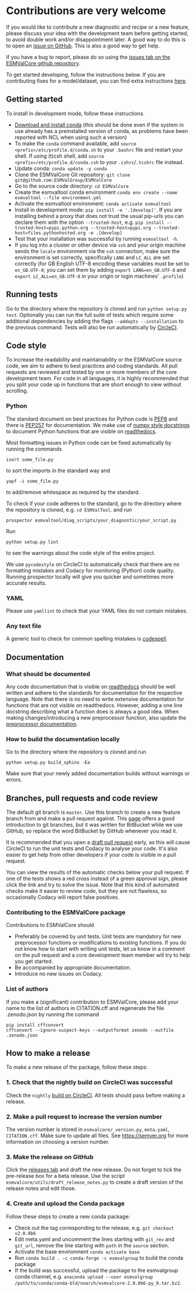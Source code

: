 # Contributions are very welcome

If you would like to contribute a new diagnostic and recipe or a new feature, please discuss your idea with the development team before getting started, to avoid double work and/or disappointment later. A good way to do this is to open an [issue on GitHub](https://github.com/ESMValGroup/ESMValTool/issues). This is also a good way to get help.

If you have a bug to report, please do so using the [issues tab on the ESMValCore github repository](https://github.com/ESMValGroup/ESMValCore/issues).

To get started developing, follow the instructions below. If you are contributing fixes for a model/dataset, you can find extra instructions [here](https://esmvaltool.readthedocs.io/projects/esmvalcore/en/latest/esmvalcore/fixing_data.html).

## Getting started

To install in development mode, follow these instructions.

-   [Download and install conda](https://conda.io/projects/conda/en/latest/user-guide/install/linux.html) (this should be done even if the system in use already has a preinstalled version of conda, as problems have been reported with NCL when using such a version)
-   To make the `conda` command available, add `source <prefix>/etc/profile.d/conda.sh` to your `.bashrc` file and restart your shell. If using (t)csh shell, add `source <prefix>/etc/profile.d/conda.csh` to your `.cshrc`/`.tcshrc` file instead.
-   Update conda: `conda update -y conda`
-   Clone the ESMValCore Git repository: `git clone git@github.com:ESMValGroup/ESMValCore`
-   Go to the source code directory: `cd ESMValCore`
-   Create the esmvaltool conda environment `conda env create --name esmvaltool --file environment.yml`
-   Activate the esmvaltool environment: `conda activate esmvaltool`
-   Install in development mode: `pip install -e '.[develop]'`. If you are installing behind a proxy that does not trust the usual pip-urls you can declare them with the option `--trusted-host`, e.g. `pip install --trusted-host=pypi.python.org --trusted-host=pypi.org --trusted-host=files.pythonhosted.org -e .[develop]`
-   Test that your installation was successful by running `esmvaltool -h`.
-   If you log into a cluster or other device via `ssh` and your origin machine sends the `locale` environment via the `ssh` connection, make sure the environment is set correctly, specifically `LANG` and `LC_ALL` are set correctly (for GB English UTF-8 encoding these variables must be set to `en_GB.UTF-8`; you can set them by adding `export LANG=en_GB.UTF-8` and `export LC_ALL=en_GB.UTF-8` in your origin or login machines' `.profile`)

## Running tests

Go to the directory where the repository is cloned and run `python setup.py test`. Optionally you can run the full suite of tests which require some additional dependencies by adding the flags `--addopts --installation` to the previous command. Tests will also be run automatically by [CircleCI](https://circleci.com/gh/ESMValGroup/ESMValCore).

## Code style

To increase the readability and maintainability or the ESMValCore source code, we aim to adhere to best practices and coding standards.
All pull requests are reviewed and tested by one or more members of the core development team.
For code in all languages, it is highly recommended that you split your code up in functions that are short enough to view without scrolling.

### Python

The standard document on best practices for Python code is [PEP8](https://www.python.org/dev/peps/pep-0008/) and there is [PEP257](https://www.python.org/dev/peps/pep-0257/) for documentation. We make use of [numpy style docstrings](https://sphinxcontrib-napoleon.readthedocs.io/en/latest/example_numpy.html) to document Python functions that are visible on [readthedocs](https://esmvaltool.readthedocs.io).

Most formatting issues in Python code can be fixed automatically by running the commands

    isort some_file.py

to sort the imports in the standard way and

    yapf -i some_file.py

to add/remove whitespace as required by the standard.

To check if your code adheres to the standard, go to the directory where the repository is cloned, e.g. `cd ESMValTool`.
and run

    prospector esmvaltool/diag_scripts/your_diagnostic/your_script.py

Run

    python setup.py lint

to see the warnings about the code style of the entire project.

We use `pycodestyle` on CircleCI to automatically check that there are no formatting mistakes and Codacy for monitoring (Python) code quality. Running prospector locally will give you quicker and sometimes more accurate results.

### YAML

Please use `yamllint` to check that your YAML files do not contain mistakes.

### Any text file

A generic tool to check for common spelling mistakes is [codespell](https://pypi.org/project/codespell/).

## Documentation

### What should be documented

Any code documentation that is visible on [readthedocs](https://esmvaltool.readthedocs.io) should be well written and adhere to the standards for documentation for the respective language. Note that there is no need to write extensive documentation for functions that are not visible on readthedocs. However, adding a one line docstring describing what a function does is always a good idea.
When making changes/introducing a new preprocessor function, also update the [preprocessor documentation](https://esmvaltool.readthedocs.io/projects/esmvalcore/en/latest/esmvalcore/preprocessor.html).

### How to build the documentation locally

Go to the directory where the repository is cloned and run

    python setup.py build_sphinx -Ea

Make sure that your newly added documentation builds without warnings or errors.

## Branches, pull requests and code review

The default git branch is `master`. Use this branch to create a new feature branch from and make a pull request against. This [page](https://www.atlassian.com/git/tutorials/comparing-workflows/feature-branch-workflow) offers a good introduction to git branches, but it was written for BitBucket while we use GitHub, so replace the word BitBucket by GitHub whenever you read it.

It is recommended that you open a [draft pull request](https://github.blog/2019-02-14-introducing-draft-pull-requests/) early, as this will cause CircleCI to run the unit tests and Codacy to analyse your code. It's also easier to get help from other developers if your code is visible in a pull request.

You can view the results of the automatic checks below your pull request. If one of the tests shows a red cross instead of a green approval sign, please click the link and try to solve the issue. Note that this kind of automated checks make it easier to review code, but they are not flawless, so occasionally Codacy will report false positives.

### Contributing to the ESMValCore package

Contributions to ESMValCore should

-   Preferably be covered by unit tests. Unit tests are mandatory for new preprocessor functions or modifications to existing functions. If you do not know how to start with writing unit tests, let us know in a comment on the pull request and a core development team member will try to help you get started.
-   Be accompanied by appropriate documentation.
-   Introduce no new issues on Codacy.

### List of authors

If you make a (significant) contribution to ESMValCore, please add your name to the list of authors in CITATION.cff and regenerate the file .zenodo.json by running the command

    pip install cffconvert
    cffconvert --ignore-suspect-keys --outputformat zenodo --outfile .zenodo.json

## How to make a release

To make a new release of the package, follow these steps:

### 1. Check that the nightly build on CircleCI was successful

Check the `nightly` [build on CircleCI](https://circleci.com/gh/ESMValGroup/ESMValCore/tree/master).
All tests should pass before making a release.

### 2. Make a pull request to increase the version number

The version number is stored in `esmvalcore/_version.py`, `meta.yaml`, `CITATION.cff`.
Make sure to update all files. See <https://semver.org> for more information on choosing a version number.

### 3. Make the release on GitHub

Click the [releases tab](https://github.com/ESMValGroup/ESMValCore/releases)
and draft the new release. Do not forget to tick the pre-release box for a beta release.
Use the script `esmvalcore/utils/draft_release_notes.py` to create a draft version of
the release notes and edit those.

### 4. Create and upload the Conda package

Follow these steps to create a new conda package:

-   Check out the tag corresponding to the release, e.g. `git checkout v2.0.0b6`
-   Edit meta.yaml and uncomment the lines starting with `git_rev` and `git_url`, remove the line starting with `path` in the `source` section.
-   Activate the base environment `conda activate base`
-   Run `conda build . -c conda-forge -c esmvalgroup` to build the conda package
-   If the build was successful, upload the package to the esmvalgroup conda channel, e.g. `anaconda upload --user esmvalgroup /path/to/conda/conda-bld/noarch/esmvalcore-2.0.0b6-py_0.tar.bz2`.
